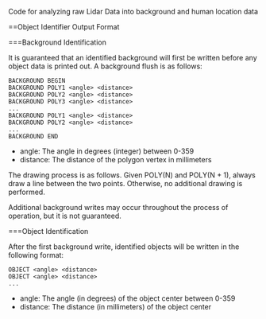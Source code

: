 Code for analyzing raw Lidar Data into background and human location data

==Object Identifier Output Format

===Background Identification

It is guaranteed that an identified background will first be written before any object data is printed out. A background flush is as follows:

```
BACKGROUND BEGIN
BACKGROUND POLY1 <angle> <distance>
BACKGROUND POLY2 <angle> <distance>
BACKGROUND POLY3 <angle> <distance>
...
BACKGROUND POLY1 <angle> <distance>
BACKGROUND POLY2 <angle> <distance>
...
BACKGROUND END
```

* angle: The angle in degrees (integer) between 0-359
* distance: The distance of the polygon vertex in millimeters

The drawing process is as follows. Given POLY(N) and POLY(N + 1), always draw a line between the two points. Otherwise, no additional drawing is performed.

Additional background writes may occur throughout the process of operation, but it is not guaranteed.

===Object Identification

After the first background write, identified objects will be written in the following format:

```
OBJECT <angle> <distance>
OBJECT <angle> <distance>
...
```

* angle: The angle (in degrees) of the object center between 0-359
* distance: The distance (in millimeters) of the object center 

